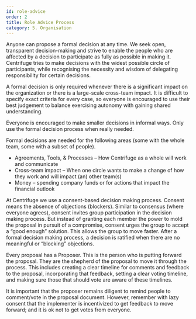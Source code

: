 ```yaml
---
id: role-advice
order: 2
title: Role Advice Process
category: 5. Organisation
---
```

Anyone can propose a formal decision at any time. We seek open, transparent decision-making and strive to enable the people who are affected by a decision to participate as fully as possible in making it. Centrifuge tries to make decisions with the widest possible circle of participants, while recognising the necessity and wisdom of delegating responsibility for certain decisions.

A formal decision is only required whenever there is a significant impact on the organization or there is a large-scale cross-team impact. It is difficult to specify exact criteria for every case, so everyone is encouraged to use their best judgement to balance exercising autonomy with gaining shared understanding.

Everyone is encouraged to make smaller decisions in informal ways. Only use the formal decision process when really needed.

Formal decisions are needed for the following areas (some with the whole team, some with a subset of people).
- Agreements, Tools, & Processes – How Centrifuge as a whole will work and communicate
- Cross-team impact – When one circle wants to make a change of how they work and will impact (an) other team(s)
- Money – spending company funds or for actions that impact the financial outlook

At Centrifuge we use a consent-based decision making process. Consent means the absence of objections (blockers). Similar to consensus (where everyone agrees), consent invites group participation in the decision making process. But instead of granting each member the power to mold the proposal in pursuit of a compromise, consent urges the group to accept a “good enough” solution. This allows the group to move faster. After a formal decision making process, a decision is ratified when there are no meaningful or “blocking” objections.

Every proposal has a Proposer. This is the person who is putting forward the proposal. They are the shepherd of the proposal to move it through the process.
This includes creating a clear timeline for comments and feedback to the proposal, incorporating that feedback, setting a clear voting timeline, and making sure those that should vote are aware of these timelines.

It is important that the proposer remains diligent to remind people to comment/vote in the proposal document. However, remember with lazy consent that the implementer is incentivized to get feedback to move forward; and it is ok not to get votes from everyone.

